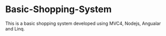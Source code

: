 # Basic-Shopping-System
This is a basic shopping system developed using MVC4, Nodejs, Angualar and Linq.
